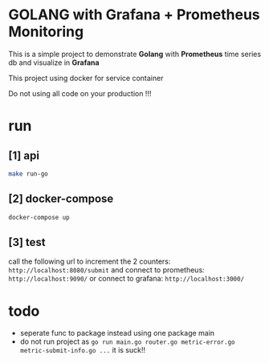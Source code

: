 # GOLANG with Grafana + Prometheus Monitoring

This is a simple project to demonstrate **Golang** with **Prometheus** time series db and visualize in **Grafana**

This project using docker for service container

Do not using all code on your production !!!
# run
## [1] api
```sh
make run-go
```
## [2] docker-compose
```sh
docker-compose up
```
## [3] test
call the following url to increment the 2 counters: ``http://localhost:8080/submit``
and connect to prometheus: ``http://localhost:9090/``
or connect to grafana: ``http://localhost:3000/``


# todo
- seperate func to package instead using one package main
- do not run project as `go run main.go router.go metric-error.go metric-submit-info.go ...` it is suck!!